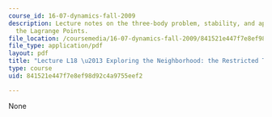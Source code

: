 ```yaml
---
course_id: 16-07-dynamics-fall-2009
description: Lecture notes on the three-body problem, stability, and application of
  the Lagrange Points.
file_location: /coursemedia/16-07-dynamics-fall-2009/841521e447f7e8ef98d92c4a9755eef2_MIT16_07F09_Lec18.pdf
file_type: application/pdf
layout: pdf
title: "Lecture L18 \u2013 Exploring the Neighborhood: the Restricted Three-Body Problem"
type: course
uid: 841521e447f7e8ef98d92c4a9755eef2

---
```

None